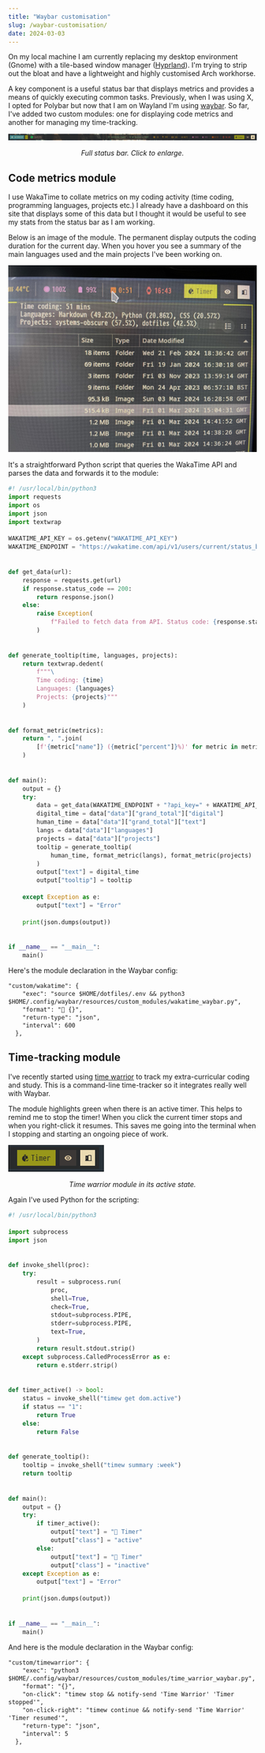 ```yaml
---
title: "Waybar customisation"
slug: /waybar-customisation/
date: 2024-03-03
---
```


On my local machine I am currently replacing my desktop environment (Gnome) with
a tile-based window manager ([Hyprland](https://github.com/hyprwm/Hyprland)).
I'm trying to strip out the bloat and have a lightweight and highly customised
Arch workhorse.

A key component is a useful status bar that displays metrics and provides a
means of quickly executing common tasks. Previously, when I was using X, I opted
for Polybar but now that I am on Wayland I'm using
[waybar](https://github.com/Alexays/Waybar). So far, I've added two custom
modules: one for displaying code metrics and another for managing my
time-tracking.

![](./img/waybar-full.png)

<div style="text-align:center;">
<i >Full status bar. Click to enlarge.</i>
</div>

## Code metrics module

I use WakaTime to collate metrics on my coding activity (time coding,
programming languages, projects etc.) I already have a dashboard on this site
that displays some of this data but I thought it would be useful to see my stats
from the status bar as I am working.

Below is an image of the module. The permanent display outputs the coding
duration for the current day. When you hover you see a summary of the main
languages used and the main projects I've been working on.

![](./img/wakatime-waybar.jpg)

It's a straightforward Python script that queries the WakaTime API and parses
the data and forwards it to the module:

```py
#! /usr/local/bin/python3
import requests
import os
import json
import textwrap

WAKATIME_API_KEY = os.getenv("WAKATIME_API_KEY")
WAKATIME_ENDPOINT = "https://wakatime.com/api/v1/users/current/status_bar/today"


def get_data(url):
    response = requests.get(url)
    if response.status_code == 200:
        return response.json()
    else:
        raise Exception(
            f"Failed to fetch data from API. Status code: {response.status_code}"
        )


def generate_tooltip(time, languages, projects):
    return textwrap.dedent(
        f"""\
        Time coding: {time}
        Languages: {languages}
        Projects: {projects}"""
    )


def format_metric(metrics):
    return ", ".join(
        [f'{metric["name"]} ({metric["percent"]}%)' for metric in metrics[:3]]
    )


def main():
    output = {}
    try:
        data = get_data(WAKATIME_ENDPOINT + "?api_key=" + WAKATIME_API_KEY)
        digital_time = data["data"]["grand_total"]["digital"]
        human_time = data["data"]["grand_total"]["text"]
        langs = data["data"]["languages"]
        projects = data["data"]["projects"]
        tooltip = generate_tooltip(
            human_time, format_metric(langs), format_metric(projects)
        )
        output["text"] = digital_time
        output["tooltip"] = tooltip

    except Exception as e:
        output["text"] = "Error"

    print(json.dumps(output))


if __name__ == "__main__":
    main()
```

Here's the module declaration in the Waybar config:

```
"custom/wakatime": {
    "exec": "source $HOME/dotfiles/.env && python3 $HOME/.config/waybar/resources/custom_modules/wakatime_waybar.py",
    "format": "󰅱 {}",
    "return-type": "json",
    "interval": 600
  },
```

## Time-tracking module

I've recently started using [time warrior](https://timewarrior.net/) to track my
extra-curricular coding and study. This is a command-line time-tracker so it
integrates really well with Waybar.

The module highlights green when there is an active timer. This helps to remind
me to stop the timer! When you click the current timer stops and when you
right-click it resumes. This saves me going into the terminal when I stopping
and starting an ongoing piece of work.

![](./img/timer-module.png)

<div style="text-align:center;">
<i >Time warrior module in its active state.</i>
</div>

Again I've used Python for the scripting:

```py
#! /usr/local/bin/python3

import subprocess
import json


def invoke_shell(proc):
    try:
        result = subprocess.run(
            proc,
            shell=True,
            check=True,
            stdout=subprocess.PIPE,
            stderr=subprocess.PIPE,
            text=True,
        )
        return result.stdout.strip()
    except subprocess.CalledProcessError as e:
        return e.stderr.strip()


def timer_active() -> bool:
    status = invoke_shell("timew get dom.active")
    if status == "1":
        return True
    else:
        return False


def generate_tooltip():
    tooltip = invoke_shell("timew summary :week")
    return tooltip


def main():
    output = {}
    try:
        if timer_active():
            output["text"] = "󱫐 Timer"
            output["class"] = "active"
        else:
            output["text"] = "󱫦 Timer"
            output["class"] = "inactive"
    except Exception as e:
        output["text"] = "Error"

    print(json.dumps(output))


if __name__ == "__main__":
    main()
```

And here is the module declaration in the Waybar config:

```
"custom/timewarrior": {
    "exec": "python3 $HOME/.config/waybar/resources/custom_modules/time_warrior_waybar.py",
    "format": "{}",
    "on-click": "timew stop && notify-send 'Time Warrior' 'Timer stopped'",
    "on-click-right": "timew continue && notify-send 'Time Warrior' 'Timer resumed'",
    "return-type": "json",
    "interval": 5
  },
```
